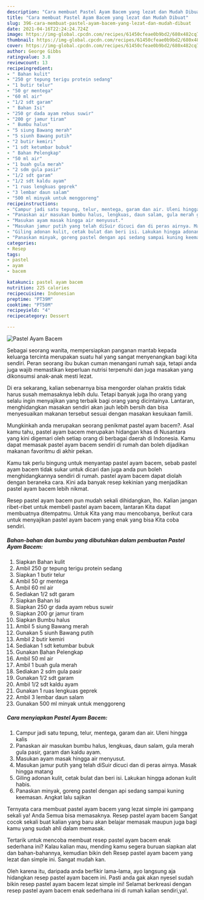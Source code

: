 ```yaml
---
description: "Cara membuat Pastel Ayam Bacem yang lezat dan Mudah Dibuat"
title: "Cara membuat Pastel Ayam Bacem yang lezat dan Mudah Dibuat"
slug: 396-cara-membuat-pastel-ayam-bacem-yang-lezat-dan-mudah-dibuat
date: 2021-04-16T22:24:24.724Z
image: https://img-global.cpcdn.com/recipes/61450cfeae0b9bd2/680x482cq70/pastel-ayam-bacem-foto-resep-utama.jpg
thumbnail: https://img-global.cpcdn.com/recipes/61450cfeae0b9bd2/680x482cq70/pastel-ayam-bacem-foto-resep-utama.jpg
cover: https://img-global.cpcdn.com/recipes/61450cfeae0b9bd2/680x482cq70/pastel-ayam-bacem-foto-resep-utama.jpg
author: George Gibbs
ratingvalue: 3.8
reviewcount: 13
recipeingredient:
- " Bahan kulit"
- "250 gr tepung terigu protein sedang"
- "1 butir telur"
- "50 gr mentega"
- "60 ml air"
- "1/2 sdt garam"
- " Bahan Isi"
- "250 gr dada ayam rebus suwir"
- "200 gr jamur tiram"
- " Bumbu halus"
- "5 siung Bawang merah"
- "5 siunh Bawang putih"
- "2 butir kemiri"
- "1 sdt ketumbar bubuk"
- " Bahan Pelengkap"
- "50 ml air"
- "1 buah gula merah"
- "2 sdm gula pasir"
- "1/2 sdt garam"
- "1/2 sdt kaldu ayam"
- "1 ruas lengkuas geprek"
- "3 lembar daun salam"
- "500 ml minyak untuk menggoreng"
recipeinstructions:
- "Campur jadi satu tepung, telur, mentega, garam dan air. Uleni hingga kalis"
- "Panaskan air masukan bumbu halus, lengkuas, daun salam, gula merah gula pasir, garam dan kaldu ayam."
- "Masukan ayam masak hingga air menyusut."
- "Masukan jamur putih yang telah diSuir dicuci dan di peras airnya. Masak hingga matang"
- "Giling adonan kulit, cetak bulat dan beri isi. Lakukan hingga adonan kulit habis."
- "Panaskan minyak, goreng pastel dengan api sedang sampai kuning keemasan. Angkat lalu sajikan"
categories:
- Resep
tags:
- pastel
- ayam
- bacem

katakunci: pastel ayam bacem 
nutrition: 225 calories
recipecuisine: Indonesian
preptime: "PT39M"
cooktime: "PT50M"
recipeyield: "4"
recipecategory: Dessert

---
```



![Pastel Ayam Bacem](https://img-global.cpcdn.com/recipes/61450cfeae0b9bd2/680x482cq70/pastel-ayam-bacem-foto-resep-utama.jpg)

Sebagai seorang wanita, mempersiapkan panganan mantab kepada keluarga tercinta merupakan suatu hal yang sangat menyenangkan bagi kita sendiri. Peran seorang ibu bukan cuman menangani rumah saja, tetapi anda juga wajib memastikan keperluan nutrisi terpenuhi dan juga masakan yang dikonsumsi anak-anak mesti lezat.

Di era  sekarang, kalian sebenarnya bisa mengorder olahan praktis tidak harus susah memasaknya lebih dulu. Tetapi banyak juga lho orang yang selalu ingin menyajikan yang terbaik bagi orang yang dicintainya. Lantaran, menghidangkan masakan sendiri akan jauh lebih bersih dan bisa menyesuaikan makanan tersebut sesuai dengan masakan kesukaan famili. 



Mungkinkah anda merupakan seorang penikmat pastel ayam bacem?. Asal kamu tahu, pastel ayam bacem merupakan hidangan khas di Nusantara yang kini digemari oleh setiap orang di berbagai daerah di Indonesia. Kamu dapat memasak pastel ayam bacem sendiri di rumah dan boleh dijadikan makanan favoritmu di akhir pekan.

Kamu tak perlu bingung untuk menyantap pastel ayam bacem, sebab pastel ayam bacem tidak sukar untuk dicari dan juga anda pun boleh menghidangkannya sendiri di rumah. pastel ayam bacem dapat diolah dengan beraneka cara. Kini ada banyak resep kekinian yang menjadikan pastel ayam bacem lebih nikmat.

Resep pastel ayam bacem pun mudah sekali dihidangkan, lho. Kalian jangan ribet-ribet untuk membeli pastel ayam bacem, lantaran Kita dapat membuatnya ditempatmu. Untuk Kita yang mau mencobanya, berikut cara untuk menyajikan pastel ayam bacem yang enak yang bisa Kita coba sendiri.

<!--inarticleads1-->

##### Bahan-bahan dan bumbu yang dibutuhkan dalam pembuatan Pastel Ayam Bacem:

1. Siapkan  Bahan kulit
1. Ambil 250 gr tepung terigu protein sedang
1. Siapkan 1 butir telur
1. Ambil 50 gr mentega
1. Ambil 60 ml air
1. Sediakan 1/2 sdt garam
1. Siapkan  Bahan Isi
1. Siapkan 250 gr dada ayam rebus suwir
1. Siapkan 200 gr jamur tiram
1. Siapkan  Bumbu halus
1. Ambil 5 siung Bawang merah
1. Gunakan 5 siunh Bawang putih
1. Ambil 2 butir kemiri
1. Sediakan 1 sdt ketumbar bubuk
1. Gunakan  Bahan Pelengkap
1. Ambil 50 ml air
1. Ambil 1 buah gula merah
1. Sediakan 2 sdm gula pasir
1. Gunakan 1/2 sdt garam
1. Ambil 1/2 sdt kaldu ayam
1. Gunakan 1 ruas lengkuas geprek
1. Ambil 3 lembar daun salam
1. Gunakan 500 ml minyak untuk menggoreng




<!--inarticleads2-->

##### Cara menyiapkan Pastel Ayam Bacem:

1. Campur jadi satu tepung, telur, mentega, garam dan air. Uleni hingga kalis
1. Panaskan air masukan bumbu halus, lengkuas, daun salam, gula merah gula pasir, garam dan kaldu ayam.
1. Masukan ayam masak hingga air menyusut.
1. Masukan jamur putih yang telah diSuir dicuci dan di peras airnya. Masak hingga matang
1. Giling adonan kulit, cetak bulat dan beri isi. Lakukan hingga adonan kulit habis.
1. Panaskan minyak, goreng pastel dengan api sedang sampai kuning keemasan. Angkat lalu sajikan




Ternyata cara membuat pastel ayam bacem yang lezat simple ini gampang sekali ya! Anda Semua bisa memasaknya. Resep pastel ayam bacem Sangat cocok sekali buat kalian yang baru akan belajar memasak maupun juga bagi kamu yang sudah ahli dalam memasak.

Tertarik untuk mencoba membuat resep pastel ayam bacem enak sederhana ini? Kalau kalian mau, mending kamu segera buruan siapkan alat dan bahan-bahannya, kemudian bikin deh Resep pastel ayam bacem yang lezat dan simple ini. Sangat mudah kan. 

Oleh karena itu, daripada anda berfikir lama-lama, ayo langsung aja hidangkan resep pastel ayam bacem ini. Pasti anda gak akan nyesel sudah bikin resep pastel ayam bacem lezat simple ini! Selamat berkreasi dengan resep pastel ayam bacem enak sederhana ini di rumah kalian sendiri,ya!.

